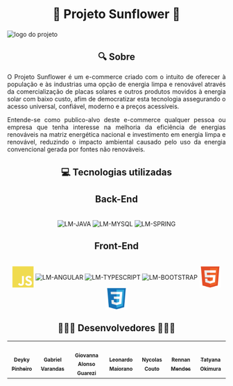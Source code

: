 <h1 align="center"> 🌻 Projeto Sunflower 🌻 </h1>

<img align="center" alt="logo do projeto" src="https://i.imgur.com/h6TfxG6.png"> 

<h2 align="center">🔍 Sobre </h2>

<p align="justify">O Projeto Sunflower é um e-commerce criado com o intuito de oferecer à população e às industrias uma opção de energia limpa e renovável através da comercialização de placas solares e outros produtos movidos à energia solar com baixo custo, afim de democratizar esta tecnologia assegurando o acesso universal, confiável, moderno e a preços acessíveis.</p>

<p align="justify">Entende-se como publico-alvo deste e-commerce qualquer pessoa ou empresa que tenha interesse na melhoria da eficiência de energias renováveis na matriz energética nacional e investimento em energia limpa e renovável, reduzindo o impacto ambiental causado pelo uso da energia convencional gerada por fontes não renováveis.</p>

<h2 align="center">💻 Tecnologias utilizadas</h2>
<h2 align="center"> Back-End </h2>
<div style="display: inline_block" align="center"><br>
  <img align="center" alt="LM-JAVA" height="50" width="50" src="https://cdn.jsdelivr.net/gh/devicons/devicon/icons/java/java-original-wordmark.svg"/>
  <img align="center" alt="LM-MYSQL" height="50" width="50" src="https://cdn.jsdelivr.net/gh/devicons/devicon/icons/mysql/mysql-plain.svg" />
  <img align="center" alt="LM-SPRING" height="50" width="50" src="https://cdn.jsdelivr.net/gh/devicons/devicon/icons/spring/spring-original.svg"/>
</div>

<h2 align="center"> Front-End </h2>
<div style="display: inline_block" align="center"><br>
  <img align="center" alt="LM-JS" height="50" width="50" src="https://raw.githubusercontent.com/devicons/devicon/master/icons/javascript/javascript-plain.svg">
  <img align="center" alt="LM-ANGULAR" height="50" width="50" src="https://cdn.jsdelivr.net/gh/devicons/devicon/icons/angularjs/angularjs-original.svg" />
  <img align="center" alt="LM-TYPESCRIPT" height="50" width="50" src="https://cdn.jsdelivr.net/gh/devicons/devicon/icons/typescript/typescript-plain.svg" />
  <img align="center" alt="LM-BOOTSTRAP" height="50" width="50" src="https://cdn.jsdelivr.net/gh/devicons/devicon/icons/bootstrap/bootstrap-plain.svg" />
  <img align="center" alt="LM-HTML" height="50" width="50" src="https://raw.githubusercontent.com/devicons/devicon/master/icons/html5/html5-original.svg">
  <img align="center" alt="LM-CSS" height="50" width="50" src="https://raw.githubusercontent.com/devicons/devicon/master/icons/css3/css3-original.svg">
</div>

<h2 align="center"> 👨🏻‍💻 Desenvolvedores 👩🏻‍💻 </h2>
<table align="center">
<tr>
<td align="center"><a href="https://github.com/DeykyPinheiro"><img style="border-radius: 50%;" 
src="https://i.imgur.com/2i49fq0.png" width="100px;" alt=""/><br /><sub><b>Deyky Pinheiro</b></sub></a><br/><a
href="https://github.com/DeykyPinheiro" title="GitHub Deyky"></a></td> </a></td>

<td align="center"><a href="https://github.com/Gabsdevfull
"><img style="border-radius: 50%;" src="https://i.imgur.com/eQfVeCS.png" width="100px;" alt=""/><br /><sub><b>Gabriel Varandas</b></sub></a><br /><a href="https://github.com/Gabsdevfull" title="GitHub Gabriel"</a></td>

<td align="center"><a 
href="https://github.com/giovannaalonso"><img style="border-radius: 50%;" src="https://i.imgur.com/FqKU8Iu.jpg" width="100px;" alt=""/><br /><sub><b>Giovanna Alonso Guarezi</b></sub></a><br /><a href="https://github.com/giovannaalonso" title="GitHub Giovanna"></a></td>

<td align="center"><a 
href="https://github.com/leonardomaiorano"><img style="border-radius: 50%;" src="https://i.imgur.com/qyExCem.jpg" width="100px;" alt=""/><br /><sub><b>Leonardo Maiorano</b></sub></a><br /><a href="https://github.com/leonardomaiorano" title="GitHub Leonardo"></a></td>

<td align="center"><a href="https://github.com/Nyckk1"><img style="border-radius: 50%;" 
src="https://i.imgur.com/iWmU4iW.jpg" width="100px;" alt=""/><br /><sub><b>Nycolas Couto</b></sub></a><br /><a 
href="https://github.com/Nyckk1" title="GitHub Nycolas"></a></td>

<td align="center"><a href="https://github.com/RennanMendes"><img style="border-radius: 50%;" src="https://i.imgur.com/0NK5QCM.jpg" width="100px;" alt=""/><br /><sub><b>Rennan Mendes</b></sub></a><br /><a href="https://github.com/RennanMendes" title="GitHub Rennan"></a></td>

<td align="center"><a href="https://github.com/TatyanaMie"><img style="border-radius: 50%;" src="https://i.imgur.com/fwxVA3a.jpg" width="100px;" alt=""/><br /><sub><b>Tatyana Okimura</b></sub></a><br /><a href="https://github.com/TatyanaMie" title="GitHub Tatyana"></a></td>
